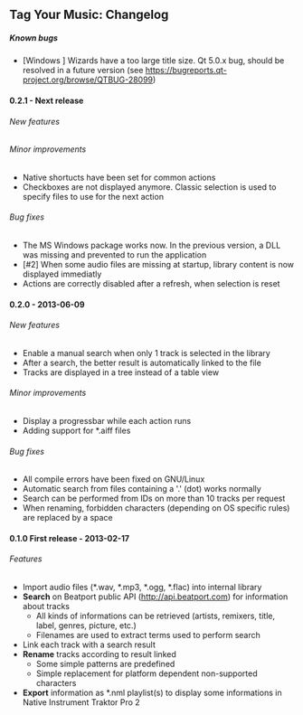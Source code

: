 ## Tag Your Music: Changelog

##### Known bugs
 - [Windows ] Wizards have a too large title size. Qt 5.0.x bug, should be resolved in a future version (see https://bugreports.qt-project.org/browse/QTBUG-28099)

#### 0.2.1 - Next release
###### New features
###### Minor improvements
 - Native shortucts have been set for common actions
 - Checkboxes are not displayed anymore. Classic selection is used to specify files to use for the next action

###### Bug fixes
 - The MS Windows package works now. In the previous version, a DLL was missing and prevented to run the application
 - [#2] When some audio files are missing at startup, library content is now displayed immediatly
 - Actions are correctly disabled after a refresh, when selection is reset

#### 0.2.0 - 2013-06-09
###### New features
 - Enable a manual search when only 1 track is selected in the library
 - After a search, the better result is automatically linked to the file
 - Tracks are displayed in a tree instead of a table view

###### Minor improvements
 - Display a progressbar while each action runs
 - Adding support for *.aiff files

###### Bug fixes
 - All compile errors have been fixed on GNU/Linux
 - Automatic search from files containing a '.' (dot) works normally
 - Search can be performed from IDs on more than 10 tracks per request
 - When renaming, forbidden characters (depending on OS specific rules) are replaced by a space

#### 0.1.0 First release - 2013-02-17
###### Features
 - Import audio files (*.wav, *.mp3, *.ogg, *.flac) into internal library
 - **Search** on Beatport public API (http://api.beatport.com) for information about tracks
    - All kinds of informations can be retrieved (artists, remixers, title, label, genres, picture, etc.)
    - Filenames are used to extract terms used to perform search
 - Link each track with a search result
 - **Rename** tracks according to result linked
    - Some simple patterns are predefined
    - Simple replacement for platform dependent non-supported characters
 - **Export** information as *.nml playlist(s) to display some informations in Native Instrument Traktor Pro 2
